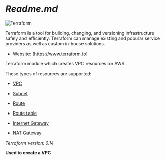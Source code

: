 # *Readme.md*



![Terraform](https://cdn.rawgit.com/hashicorp/terraform-website/master/content/source/assets/images/logo-hashicorp.svg)

Terraform is a tool for building, changing, and versioning infrastructure safely and efficiently. Terraform can manage existing and popular service providers as well as custom in-house solutions.
-   Website:  [https://www.terraform.io]

Terraform module which creates VPC resources on AWS.

These types of resources are supported:

-   [VPC](https://www.terraform.io/docs/providers/aws/r/vpc.html)
    
-   [Subnet](https://www.terraform.io/docs/providers/aws/r/subnet.html)
    
-   [Route](https://www.terraform.io/docs/providers/aws/r/route.html)
    
-   [Route table](https://www.terraform.io/docs/providers/aws/r/route_table.html)
    
-   [Internet Gateway](https://www.terraform.io/docs/providers/aws/r/internet_gateway.html)
    
    
-   [NAT Gateway](https://www.terraform.io/docs/providers/aws/r/nat_gateway.html)

    
*Terraform version: 0.14*

**Used to  create a VPC**

  













<!--stackedit_data:
eyJoaXN0b3J5IjpbLTE1NzAzOTM5OTgsNzY5ODY2NjYsLTYxMj
EzOTQ3MV19
-->